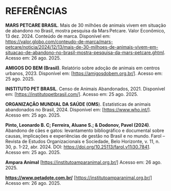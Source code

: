 # REFERÊNCIAS

**MARS PETCARE BRASIL**. Mais de 30 milhões de animais vivem em situação de abandono no Brasil, mostra pesquisa da Mars Petcare. Valor Econômico, 13 dez. 2024. Conteúdo de marca. Disponível em: https://valor.globo.com/conteudo-de-marca/mars-petcare/noticia/2024/12/13/mais-de-30-milhoes-de-animais-vivem-em-situacao-de-abandono-no-brasil-mostra-pesquisa-da-mars-petcare.ghtml. Acesso em: 26 ago. 2025.

**AMIGOS DO BEM (Brasil)**. Relatório sobre adoção de animais em centros urbanos, 2023. Disponível em: [https://amigosdobem.org.br/]. Acesso em: 25 ago. 2025.

**INSTITUTO PET BRASIL**. Censo de Animais Abandonados, 2021. Disponível em: [https://institutopetbrasil.com/]. Acesso em: 25 ago. 2025.

**ORGANIZAÇÃO MUNDIAL DA SAÚDE (OMS**). Estatísticas de animais abandonados no Brasil, 2024. Disponível em: [https://www.who.int/]. Acesso em: 25 ago. 2025.

**Pinto, Leonardo B. C; Ferreira, Aluane S.; & Dodonov, Pavel (2024)**. Abandono de cães e gatos: levantamento bibliográfico e documental sobre causas, implicações e experiências de gestão no Brasil e no mundo. Farol – Revista de Estudos Organizacionais e Sociedade, Belo Horizonte, v. 11, n. 30, p. 1-22, abr. 2024. DOI: https://doi.org/10.25113/farol.v11i30.7841. Acesso em: 25 ago. 2025.

**Ampara Animal**
[https://institutoamparanimal.org.br/] Acesso em: 26 ago. 2025.

**https://www.petadote.com.br/**
[https://institutoamparanimal.org.br/] Acesso em: 26 ago. 2025.
